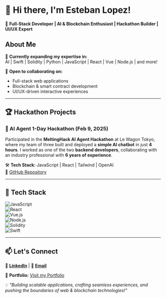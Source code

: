 # 👋 Hi there, I'm Esteban Lopez!  

🚀 **Full-Stack Developer | AI & Blockchain Enthusiast | Hackathon Builder | UI/UX Expert**  

## About Me  
🌱 **Currently expanding my expertise in:**  
AI | Swift | Solidity | Python | JavaScript | React | Vue | Node.js | and more!  

💞️ **Open to collaborating on:**  
- Full-stack web applications  
- Blockchain & smart contract development  
- UI/UX-driven interactive experiences  

---

## 🏆 Hackathon Projects  

### 🚀 AI Agent 1-Day Hackathon (Feb 9, 2025)  
Participated in the **MeltingHack AI Agent Hackathon** at Le Wagon Tokyo, where my team of three built and deployed a **simple AI chatbot** in just **4 hours**. I worked as one of the two **backend developers**, collaborating with an industry professional with **6 years of experience**.  

🛠 **Tech Stack:** JavaScript | React | Tailwind | OpenAI  
🔗 [GitHub Repository](https://github.com/lopezwebdev/team6)  

---

## 🔧 Tech Stack  
![JavaScript](https://img.shields.io/badge/JavaScript-F7DF1E?style=flat&logo=javascript&logoColor=black)  
![React](https://img.shields.io/badge/React-61DAFB?style=flat&logo=react&logoColor=black)  
![Vue.js](https://img.shields.io/badge/Vue.js-4FC08D?style=flat&logo=vue.js&logoColor=white)  
![Node.js](https://img.shields.io/badge/Node.js-339933?style=flat&logo=node.js&logoColor=white)  
![Solidity](https://img.shields.io/badge/Solidity-363636?style=flat&logo=solidity&logoColor=white)  
![Swift](https://img.shields.io/badge/Swift-FA7343?style=flat&logo=swift&logoColor=white)  

---

## 📫 Let's Connect  
🔗 **[LinkedIn](https://www.linkedin.com/in/esteban-lopez-webdev/)** | 📧 **[Email](mailto:hello@lopezesteban.me)**  

🚀 **Portfolio:** [Visit my Portfolio](http://lopezesteban.me/portfolio/)  

💡 *"Building scalable applications, crafting seamless experiences, and pushing the boundaries of web & blockchain technologies!"*  


